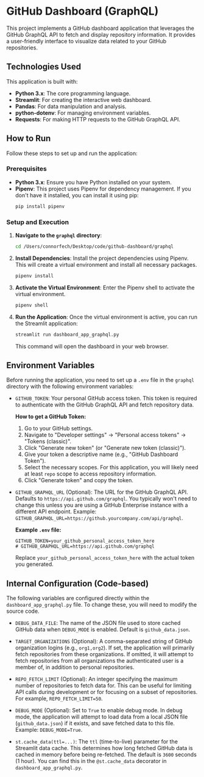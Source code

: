 # GitHub Dashboard (GraphQL)

This project implements a GitHub dashboard application that leverages the GitHub GraphQL API to fetch and display repository information. It provides a user-friendly interface to visualize data related to your GitHub repositories.

## Technologies Used

This application is built with:

*   **Python 3.x**: The core programming language.
*   **Streamlit**: For creating the interactive web dashboard.
*   **Pandas**: For data manipulation and analysis.
*   **python-dotenv**: For managing environment variables.
*   **Requests**: For making HTTP requests to the GitHub GraphQL API.

## How to Run

Follow these steps to set up and run the application:

### Prerequisites

*   **Python 3.x**: Ensure you have Python installed on your system.
*   **Pipenv**: This project uses Pipenv for dependency management. If you don't have it installed, you can install it using pip:
    ```bash
    pip install pipenv
    ```

### Setup and Execution

1.  **Navigate to the `graphql` directory**:
    ```bash
    cd /Users/connorfech/Desktop/code/github-dashboard/graphql
    ```

2.  **Install Dependencies**:
    Install the project dependencies using Pipenv. This will create a virtual environment and install all necessary packages.
    ```bash
    pipenv install
    ```

3.  **Activate the Virtual Environment**:
    Enter the Pipenv shell to activate the virtual environment.
    ```bash
    pipenv shell
    ```

4.  **Run the Application**:
    Once the virtual environment is active, you can run the Streamlit application:
    ```bash
    streamlit run dashboard_app_graphql.py
    ```
    This command will open the dashboard in your web browser.

## Environment Variables

Before running the application, you need to set up a `.env` file in the `graphql` directory with the following environment variables:

*   `GITHUB_TOKEN`: Your personal GitHub access token. This token is required to authenticate with the GitHub GraphQL API and fetch repository data.

    **How to get a GitHub Token:**
    1.  Go to your GitHub settings.
    2.  Navigate to "Developer settings" -> "Personal access tokens" -> "Tokens (classic)".
    3.  Click "Generate new token" (or "Generate new token (classic)").
    4.  Give your token a descriptive name (e.g., "GitHub Dashboard Token").
    5.  Select the necessary scopes. For this application, you will likely need at least `repo` scope to access repository information.
    6.  Click "Generate token" and copy the token.



*   `GITHUB_GRAPHQL_URL` (Optional): The URL for the GitHub GraphQL API. Defaults to `https://api.github.com/graphql`. You typically won't need to change this unless you are using a GitHub Enterprise instance with a different API endpoint. Example: `GITHUB_GRAPHQL_URL=https://github.yourcompany.com/api/graphql`.

    **Example `.env` file:**
    ```
    GITHUB_TOKEN=your_github_personal_access_token_here
    # GITHUB_GRAPHQL_URL=https://api.github.com/graphql
    ```
    Replace `your_github_personal_access_token_here` with the actual token you generated.

## Internal Configuration (Code-based)

The following variables are configured directly within the `dashboard_app_graphql.py` file. To change these, you will need to modify the source code.

*   `DEBUG_DATA_FILE`: The name of the JSON file used to store cached GitHub data when `DEBUG_MODE` is enabled. Default is `github_data.json`.

* `TARGET_ORGANIZATIONS` (Optional): A comma-separated string of GitHub organization logins (e.g., `org1,org2`). If set, the application will primarily fetch repositories from these organizations. If omitted, it will attempt to fetch repositories from all organizations the authenticated user is a member of, in addition to personal repositories.

*   `REPO_FETCH_LIMIT` (Optional): An integer specifying the maximum number of repositories to fetch data for. This can be useful for limiting API calls during development or for focusing on a subset of repositories. For example, `REPO_FETCH_LIMIT=50`.

*   `DEBUG_MODE` (Optional): Set to `True` to enable debug mode. In debug mode, the application will attempt to load data from a local JSON file (`github_data.json`) if it exists, and save fetched data to this file. Example: `DEBUG_MODE=True`.

*   `st.cache_data(ttl=...)`: The `ttl` (time-to-live) parameter for the Streamlit data cache. This determines how long fetched GitHub data is cached in memory before being re-fetched. The default is `3600` seconds (1 hour). You can find this in the `@st.cache_data` decorator in `dashboard_app_graphql.py`.